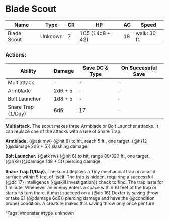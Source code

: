 # Blade Scout

| Name | Type | CR | HP | AC | Speed |
|------|------|----|----|----|-------|
| Blade Scout | Unknown | 7 | 105 (14d8 + 42) | 18 | walk: 30 ft. |

### Actions:

| Ability | Damage | Save DC & Type | On Successful Save |
|---------|--------|----------------|--------------------|
| Multiattack | - | - | - |
| Armblade | 2d6 + 5 | - | - |
| Bolt Launcher | 1d8 + 5 | - | - |
| Snare Trap (1/Day) | 6d6 | 17 | - |


**Multiattack.** The scout makes three Armblade or Bolt Launcher attacks. It can replace one of the attacks with a use of Snare Trap.

**Armblade.** {@atk mw} {@hit 8} to hit, reach 5 ft., one target. {@h}12 ({@damage 2d6 + 5}) slashing damage.

**Bolt Launcher.** {@atk rw} {@hit 8} to hit, range 80/320 ft., one target. {@h}9 ({@damage 1d8 + 5}) piercing damage.

**Snare Trap (1/Day).** The scout deploys a Tiny mechanical trap on a solid surface within 5 feet of itself. The trap is hidden, requiring a successful {@dc 17} Intelligence ({@skill Investigation}) check to find. The trap lasts for 1 minute. Whenever an enemy enters a space within 10 feet of the trap or starts its turn there, it must succeed on a {@dc 16} Dexterity saving throw or take 21 ({@damage 6d6}) piercing damage and have the {@condition prone} condition. A creature makes this saving throw only once per turn.

^Tags: #monster #type_unknown